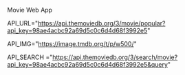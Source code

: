 Movie Web App

API_URL="https://api.themoviedb.org/3/movie/popular?api_key=98ae4acbc92a69d5c0c6d4d68f3992e5"

API_IMG="https://image.tmdb.org/t/p/w500/"

API_SEARCH ="https://api.themoviedb.org/3/search/movie?api_key=98ae4acbc92a69d5c0c6d4d68f3992e5&query"
